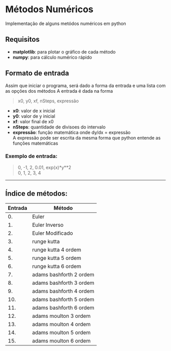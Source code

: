 # Métodos Numéricos
Implementação de alguns metódos numéricos em python

## Requisitos
- **matplotlib**: para plotar o gráfico de cada método
- **numpy**: para cálculo numérico rápido 

## Formato de entrada
Assim que iniciar o programa, será dado a forma da entrada
e uma lista com as opções dos métodos
A entrada é dada na forma 
>x0, y0, xf, nSteps, expressão
- **x0**: valor de x inicial
- **y0**: valor de y inicial
- **xf**: valor final de x0
- **nSteps**: quantidade de divisoes do intervalo
- **expressão**: função matemática onde dy/dx = expressão  
A expressão pode ser escrita da mesma forma que python entende as funções matemáticas

### Exemplo de entrada:
>0, -1, 2, 0.01, exp(x)*y**2  
>0, 1, 2, 3, 4

----------

## Índice de métodos:
|Entrada|Método|
|--|--|
|0. |Euler|
|1. |Euler Inverso|
|2. |Euler Modificado|
|3. |runge kutta|
|4. |runge kutta 4 ordem|
|5. |runge kutta 5 ordem|
|6. |runge kutta 6 ordem|
|7. |adams bashforth 2 ordem|
|8. |adams bashforth 3 ordem|
|9. |adams bashforth 4 ordem|
|10.| adams bashforth 5 ordem|
|11.| adams bashforth 6 ordem|
|12.| adams moulton 3 ordem|
|13.| adams moulton 4 ordem|
|14.| adams moulton 5 ordem|
|15.| adams moulton 6 ordem|

